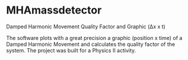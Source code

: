 # MHAmassdetector
Damped Harmonic Movement Quality Factor and Graphic (Δx x t)

The software plots with a great precision a graphic (position x time) of a Damped Harmonic Movement and calculates the quality factor of the system. The project was built for a Physics II activity.
